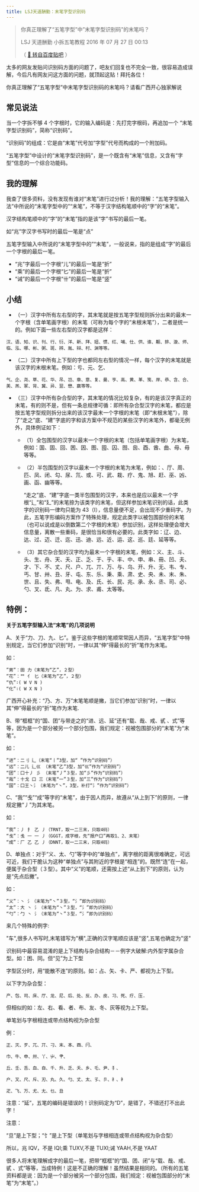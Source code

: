 ```yaml
---
title: LSJ天道酬勤：末笔字型识别码
---
```


> 你真正理解了“五笔字型”中”末笔字型识别码”的末笔吗？
> 
> LSJ 天道酬勤 小拆五笔教程 2016 年 07 月 27 日 00:13
> 
> （ [:link: 转自百度贴吧](https://tieba.baidu.com/p/4679632080) ）

<!--more-->

太多的网友发贴问识别码方面的问题了，吧友们回复也不完全一致，很容易造成误解，今后凡有网友问这方面的问题，就顶起这贴！拜托各位！

你真正理解了“五笔字型”中末笔字型识别码的末笔吗？请看广西开心独家解说

## 常见说法

当一个字拆不够 4 个字根时，它的输入编码是：先打完字根码，再追加一个 “末笔字型识别码”，简称“识别码”。

“识别码”的组成：它是由“末笔”代号加“字型”代号而构成的一个附加码。

“五笔字型”中设计的“末笔字型识别码”，是一个既含有“末笔”信息，又含有“字型”信息的一个综合功能码。

## 我的理解

我查了很多资料，没有发现有谁对“末笔”进行过分析！我的理解：“五笔字型输入法”中所说的“末笔字型中的”“末笔”，不等于汉字结构笔顺中的“字”的“末笔”。

汉字结构笔顺中的“字”的“末笔”指的是该“字”书写的最后一笔。

如“兆”字汉字书写时的最后一笔是“点”

五笔字型输入中所说的“末笔字型中的”“末笔”，一般说来，指的是组成“字”的最后一个字根的最后一笔。

- “兆”字最后一个字根“儿”的最后一笔是“折”
- “乘”的最后一个字根“匕”的最后一笔是“折”
- “诫”的最后一个字根“卄”的最后一笔是“竖”

## 小结

- （一）汉字中所有左右型的字，其末笔就是按五笔字型规则拆分出来的最末一个字根（含单笔画字根）的末笔（可称为每个字的“末根末笔”），二者是统一的。例如下面一些左右型的汉字都是这样：

```
汉、语、知、识、刊、行、衍、洋、新、拜、妞、惯、红、哺、仕、供、谁、觏、排、漩、师、临、泓、哪、彬、粥、斑、辨、胤、辩、村、渊等等。
```

- （二）汉字中所有上下型的字也都同左右型的情况一样，每个汉字的末笔就是该汉字的末根末笔。例如：亏、元、乞、

```
气、企、尧、草、花、华、吊、岂、章、意、复、曼、亨、高、黄、革、笺、岸、恭、含、合、美、羔、冢、背、冀、异、翌、懋、赢等等。
```

- （三）汉字中所有杂合型的字，其末笔的情况比较复杂，有的是该汉字真正的末笔，有的则不是，但有一条总规律可循：即所有杂合型汉字的末笔，都应是按五笔字型规则拆分出来的该汉字最末一个字根的末笔（即“末根末笔”），除了“走之”底、“建”字底的字和该方案中不规范的某些汉字的末笔外，都毫无例外，具体例证如下：

  - （1）全包围型的汉字以最末一个字根的末笔（包括单笔画字根）为末笔，例如：国、固、回、困、因、图、囤、囚、囫、囪、酉、酋、曲、母、毋等等。
  - （2）半包围型的汉字以最末一个字根的末笔为末笔，例如：、厅、周、匹、凤、闭、勾、尿、氘、或、可、武、栽、疗、鬼、旭、赶、巫、凶、画、函、幽等等。

    “走之”底、“建”字底一类半包围型的汉字，本来也是应以最末一个字根“辶”和“廴”的末笔捺为该类字的末笔，但这样参加末笔识别的话，此类字的识别码一律均只能为 43（I），信息量便不足，会出现不少重码字。为此，五笔字形编码方案作了特殊处理，规定此类字以被包围部份的末笔（也可以说成是以倒数第二个字根的末笔）参加识别，这样处理便会增大信息量，离散一些重码，是很恰当和很有必要的。此类字如：辽、边、达、过、迈、迁、迄、迅、迪、远、近、运、这、巡、廷、延等等。

  - （3）其它杂合型的汉字均为最末一个字根的末笔，例如：义、主、斗、头、生、舟、天、夭、正、乏、于、乎、丰、中、申、串、冊、凹、夫、才、下、不、丈、尺、户、兀、丌、万、与、乌、开、升、无、韦、专、丐、甘、卅、丑、牙、屯、东、乐、秉、乘、肃、史、央、未、末、朱、世、且、失、弗、甩、电、及、氏、长、民、兆、承、永、丞、司、必、勺、叉、氐、凡、丸、为、求、甫、太等等。

## 特例：

**关于五笔字型输入法“末笔”的几项说明**

A、关于“力、刀、九、匕”。鉴于这些字根的笔顺常常因人而异，“五笔字型”中特别规定，当它们参加“识别”时，一律以其“伸”得最长的“折”笔作为末笔。

如：

```
”男”：田 力（末笔为“乙”，２型）
“花”：艹 亻 匕（末笔为“乙”，２型）
“仇”∶( W V N )
“化”∶( W X N )
```

广西开心补充：“乃、方、万”末笔笔顺是撇，当它们参加“识别”时，一律以其“伸”得最长的“折”笔作为末笔.

B、带“框框”的“国、团”与带走之的“进、远、延”还有“载、哉、戒、甙 、式”等等，因为是一个部分被另一个部分包围，我们规定：视被包围部分的“末笔”为“末笔”。

如：

```
”进”：二刂 辶（末笔“丨”3型，加“ ”作为“识别码”）
“远”：二儿 辶巛 （末笔“乙”3型，加“巛”作为“识别码”）
“团”：囗十丿 彡 （末笔“丿”３型，加“彡”作为“识别码”）
“哉”：十戈 口 三（末笔“一”３型，加“三”作为“识别码”）
“国”：囗王丶氵（末笔为“丶”，3型，补打“氵”作为“识别码”）
```

C、“我”“戋”“成”等字的“末笔”，由于因人而异，故遵从“从上到下”的原则，一律规定撇“丿”为其末笔。

如：

```
”我”：丿 扌 乙 丿（TRNT，取一二三末，只取4码）
“戋”：戋 一 一 丿（GGGT，成字根，先“报户口”再取1、2、末笔）
“成”：厂 乙 乙 丿（DNNT，取一二三末，只取4码）
```

D、单独点：对于“义、太、勺”等字中的“单独点”，离字根的距离很难确定，可远可近，我们干脆认为这种“单独点”与其附近的字根是“相连”的。既然“连”在一起，便属于杂合型（３型）。其中“义”的笔顺，还需按上述“从上到下”的原则，认为是“先点后撇”。

如：

```
”义”：丶 氵（末笔为“丶”３型，“氵”即为识别码）
“太”：大 丶 氵（末笔为“丶”３型，“氵”即为识别码）
“勺”：勹 丶 氵（末笔为“丶”３型，“氵”即为识别码）
```

来几个特殊的例字:

"车",很多人书写时,末笔错写为"横",正确的汉字笔顺应该是"竖",五笔也确定为"竖"

识别码中最容易混淆的是上下结构与杂合结构－－例字大破解:内外型字属杂合型。如：困、同。但“见”为上下型

字型区分时，用“能散不连”的原则。如：占、矢、卡、严、都视为上下型。

以下字为杂合型：

```
产、包、司、床、厅、龙、尼、后、处、反、办、皮、习、死、疗、压.
```

但相似的如：左、右、看、者、布、友、冬、灰等视为上下型。

单笔划与字根相连或带点结构视为杂合型

例：

```
正、灭、歹、兀、丌、刁、末、本、酉、闩、

巾、牛、申、卅、丫、屮、肀、

丘、壬、舌、血、自、千、升、乏、夭、乡、乇、尹、犭、

户、叉、尺、斥、刃、丸、久、勺、丈、太、孓、卪、礻、衤

疋、飞、万、尤、尢、乜、丑
```

注意：“延”，五笔的编码是错误的！识别码定为“D”，是错了，不错还打不出此字！

注意：

“旦”是上下型；“饣”是上下型（单笔划与字根相连或带点结构视为杂合型）

所以，兆 IQV，不是 IQI;乘 TUXV,不是 TUXI;诫 YAAH,不是 YAAT

很多人将末笔理解成字的最后一笔，把带“框框”的“国、团、闭”与“载、哉、戒、甙 、式”等等，当成特例！这是不正确的理解！虽然结果是相同的。（所有的五笔资料都是说：因为是一个部分被另一个部分包围，我们规定：视被包围部分的“末笔”为“末笔”。）
